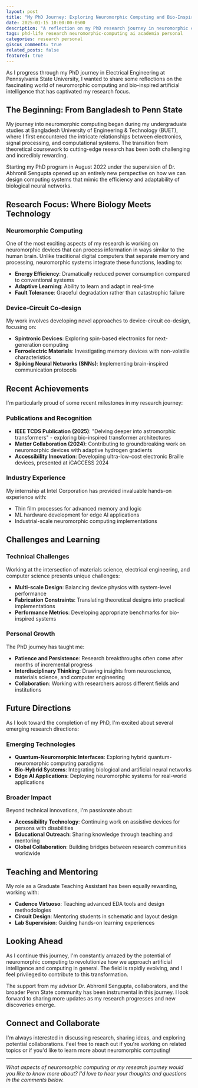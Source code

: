 ```yaml
---
layout: post
title: "My PhD Journey: Exploring Neuromorphic Computing and Bio-Inspired AI"
date: 2025-01-15 10:00:00-0500
description: "A reflection on my PhD research journey in neuromorphic computing, device-circuit co-design, and bio-inspired artificial intelligence systems"
tags: phd-life research neuromorphic-computing ai academia personal
categories: research personal
giscus_comments: true
related_posts: false
featured: true
---
```


As I progress through my PhD journey in Electrical Engineering at Pennsylvania State University, I wanted to share some reflections on the fascinating world of neuromorphic computing and bio-inspired artificial intelligence that has captivated my research focus.

## The Beginning: From Bangladesh to Penn State

My journey into neuromorphic computing began during my undergraduate studies at Bangladesh University of Engineering & Technology (BUET), where I first encountered the intricate relationships between electronics, signal processing, and computational systems. The transition from theoretical coursework to cutting-edge research has been both challenging and incredibly rewarding.

Starting my PhD program in August 2022 under the supervision of Dr. Abhronil Sengupta opened up an entirely new perspective on how we can design computing systems that mimic the efficiency and adaptability of biological neural networks.

## Research Focus: Where Biology Meets Technology

### Neuromorphic Computing
One of the most exciting aspects of my research is working on neuromorphic devices that can process information in ways similar to the human brain. Unlike traditional digital computers that separate memory and processing, neuromorphic systems integrate these functions, leading to:

- **Energy Efficiency**: Dramatically reduced power consumption compared to conventional systems
- **Adaptive Learning**: Ability to learn and adapt in real-time
- **Fault Tolerance**: Graceful degradation rather than catastrophic failure

### Device-Circuit Co-design
My work involves developing novel approaches to device-circuit co-design, focusing on:

- **Spintronic Devices**: Exploring spin-based electronics for next-generation computing
- **Ferroelectric Materials**: Investigating memory devices with non-volatile characteristics
- **Spiking Neural Networks (SNNs)**: Implementing brain-inspired communication protocols

## Recent Achievements

I'm particularly proud of some recent milestones in my research journey:

### Publications and Recognition
- **IEEE TCDS Publication (2025)**: "Delving deeper into astromorphic transformers" - exploring bio-inspired transformer architectures
- **Matter Collaboration (2024)**: Contributing to groundbreaking work on neuromorphic devices with adaptive hydrogen gradients
- **Accessibility Innovation**: Developing ultra-low-cost electronic Braille devices, presented at iCACCESS 2024

### Industry Experience
My internship at Intel Corporation has provided invaluable hands-on experience with:
- Thin film processes for advanced memory and logic
- ML hardware development for edge AI applications
- Industrial-scale neuromorphic computing implementations

## Challenges and Learning

### Technical Challenges
Working at the intersection of materials science, electrical engineering, and computer science presents unique challenges:

- **Multi-scale Design**: Balancing device physics with system-level performance
- **Fabrication Constraints**: Translating theoretical designs into practical implementations
- **Performance Metrics**: Developing appropriate benchmarks for bio-inspired systems

### Personal Growth
The PhD journey has taught me:
- **Patience and Persistence**: Research breakthroughs often come after months of incremental progress
- **Interdisciplinary Thinking**: Drawing insights from neuroscience, materials science, and computer engineering
- **Collaboration**: Working with researchers across different fields and institutions

## Future Directions

As I look toward the completion of my PhD, I'm excited about several emerging research directions:

### Emerging Technologies
- **Quantum-Neuromorphic Interfaces**: Exploring hybrid quantum-neuromorphic computing paradigms
- **Bio-Hybrid Systems**: Integrating biological and artificial neural networks
- **Edge AI Applications**: Deploying neuromorphic systems for real-world applications

### Broader Impact
Beyond technical innovations, I'm passionate about:
- **Accessibility Technology**: Continuing work on assistive devices for persons with disabilities
- **Educational Outreach**: Sharing knowledge through teaching and mentoring
- **Global Collaboration**: Building bridges between research communities worldwide

## Teaching and Mentoring

My role as a Graduate Teaching Assistant has been equally rewarding, working with:
- **Cadence Virtuoso**: Teaching advanced EDA tools and design methodologies
- **Circuit Design**: Mentoring students in schematic and layout design
- **Lab Supervision**: Guiding hands-on learning experiences

## Looking Ahead

As I continue this journey, I'm constantly amazed by the potential of neuromorphic computing to revolutionize how we approach artificial intelligence and computing in general. The field is rapidly evolving, and I feel privileged to contribute to this transformation.

The support from my advisor Dr. Abhronil Sengupta, collaborators, and the broader Penn State community has been instrumental in this journey. I look forward to sharing more updates as my research progresses and new discoveries emerge.

## Connect and Collaborate

I'm always interested in discussing research, sharing ideas, and exploring potential collaborations. Feel free to reach out if you're working on related topics or if you'd like to learn more about neuromorphic computing!

---

*What aspects of neuromorphic computing or my research journey would you like to know more about? I'd love to hear your thoughts and questions in the comments below.* 